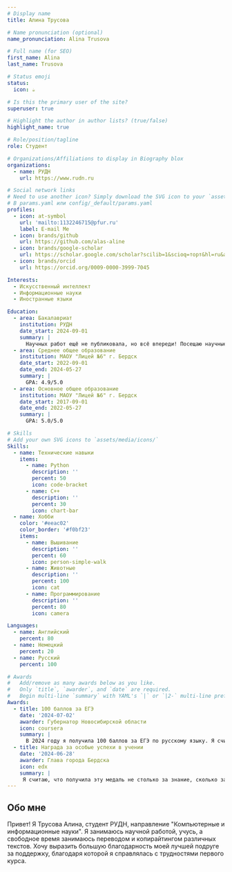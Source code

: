 ```yaml
---
# Display name
title: Алина Трусова

# Name pronunciation (optional)
name_pronunciation: Alina Trusova

# Full name (for SEO)
first_name: Alina
last_name: Trusova

# Status emoji
status:
  icon: ☕️

# Is this the primary user of the site?
superuser: true

# Highlight the author in author lists? (true/false)
highlight_name: true

# Role/position/tagline
role: Студент

# Organizations/Affiliations to display in Biography blox
organizations:
  - name: РУДН
    url: https://www.rudn.ru

# Social network links
# Need to use another icon? Simply download the SVG icon to your `assets/media/icons/` folder.
# В params.yaml или config/_default/params.yaml
profiles:
  - icon: at-symbol
    url: 'mailto:1132246715@pfur.ru'
    label: E-mail Me
  - icon: brands/github
    url: https://github.com/alas-aline
  - icon: brands/google-scholar
    url: https://scholar.google.com/scholar?scilib=1&scioq=торт&hl=ru&as_sdt=0,5
  - icon: brands/orcid
    url: https://orcid.org/0009-0000-3999-7045

Interests:
  - Искусственный интеллект
  - Информационные науки
  - Иностранные языки

Education:
  - area: Бакалавриат
    institution: РУДН
    date_start: 2024-09-01
    summary: |
      Научных работ ещё не публиковала, но всё впереди! Посещаю научные конференции.
  - area: Среднее общее образование
    institution: МАОУ "Лицей №6" г. Бердск
    date_start: 2022-09-01
    date_end: 2024-05-27
    summary: |
      GPA: 4.9/5.0
  - area: Основное общее образование
    institution: МАОУ "Лицей №6" г. Бердск
    date_start: 2017-09-01
    date_end: 2022-05-27
    summary: |
      GPA: 5.0/5.0

# Skills
# Add your own SVG icons to `assets/media/icons/`
Skills:
  - name: Технические навыки
    items:
      - name: Python
        description: ''
        percent: 50
        icon: code-bracket
      - name: С++
        description: ''
        percent: 30
        icon: chart-bar
  - name: Хобби
    color: '#eeac02'
    color_border: '#f0bf23'
    items:
      - name: Вышивание
        description: ''
        percent: 60
        icon: person-simple-walk
      - name: Животные
        description: ''
        percent: 100
        icon: cat
      - name: Программирование
        description: ''
        percent: 80
        icon: camera

Languages:
  - name: Английский
    percent: 80
  - name: Немецкий
    percent: 20
  - name: Русский
    percent: 100

# Awards
#   Add/remove as many awards below as you like.
#   Only `title`, `awarder`, and `date` are required.
#   Begin multi-line `summary` with YAML's `|` or `|2-` multi-line prefix and indent 2 spaces below.
Awards:
  - title: 100 баллов за ЕГЭ
    date: '2024-07-02'
    awarder: Губернатор Новосибирской области
    icon: coursera
    summary: |
      В 2024 году я получила 100 баллов за ЕГЭ по русскому языку. Я считаю это большим достижением, поскольку оно показывает глубину моей любви к родному языку, а также прекрасных учителей, встречавшихся на моём пути.
  - title: Награда за особые успехи в учении
    date: '2024-06-28'
    awarder: Глава города Бердска
    icon: edx
    summary: |
     Я считаю, что получила эту медаль не столько за знание, сколько за навык коммуникации с людьми. Не просто школа, а школа жизни!
---
```


## Обо мне

Привет! Я Трусова Алина, студент РУДН, направление "Компьютерные и информационные науки". Я занимаюсь научной работой, учусь, а свободное время занимаюсь переводом и копирайтингом различных текстов. Хочу выразить большую благодарность моей лучшей подруге за поддержку, благодаря которой я справлялась с трудностями первого курса.
